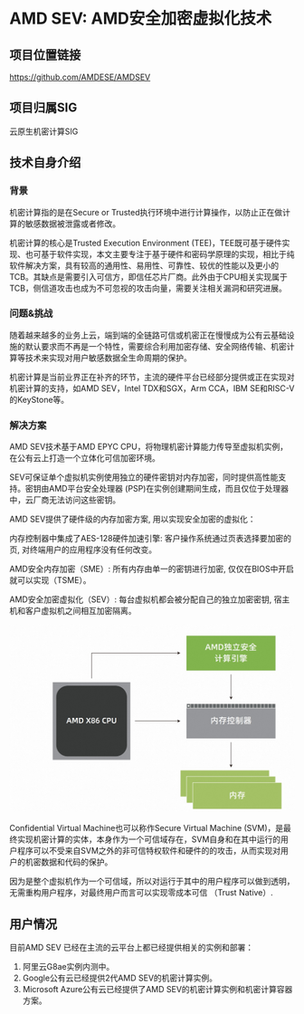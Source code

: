# AMD SEV: AMD安全加密虚拟化技术

## 项目位置链接

https://github.com/AMDESE/AMDSEV

## 项目归属SIG

云原生机密计算SIG

## 技术自身介绍

### 背景

机密计算指的是在Secure or Trusted执行环境中进行计算操作，以防止正在做计算的敏感数据被泄露或者修改。

机密计算的核心是Trusted Execution Environment (TEE)，TEE既可基于硬件实现、也可基于软件实现，本文主要专注于基于硬件和密码学原理的实现，相比于纯软件解决方案，具有较高的通用性、易用性、可靠性、较优的性能以及更小的TCB。其缺点是需要引入可信方，即信任芯片厂商。此外由于CPU相关实现属于TCB，侧信道攻击也成为不可忽视的攻击向量，需要关注相关漏洞和研究进展。

### 问题&挑战

随着越来越多的业务上云，端到端的全链路可信或机密正在慢慢成为公有云基础设施的默认要求而不再是一个特性，需要综合利用加密存储、安全网络传输、机密计算等技术来实现对用户敏感数据全生命周期的保护。

机密计算是当前业界正在补齐的环节，主流的硬件平台已经部分提供或正在实现对机密计算的支持，如AMD SEV，Intel TDX和SGX，Arm CCA，IBM SE和RISC-V的KeyStone等。

### 解决方案

AMD SEV技术基于AMD EPYC CPU，将物理机密计算能力传导至虚拟机实例，在公有云上打造一个立体化可信加密环境。

SEV可保证单个虚拟机实例使用独立的硬件密钥对内存加密，同时提供高性能支持。密钥由AMD平台安全处理器 (PSP)在实例创建期间生成，而且仅位于处理器中，云厂商无法访问这些密钥。

AMD SEV提供了硬件级的内存加密方案, 用以实现安全加密的虚拟化：

内存控制器中集成了AES-128硬件加速引擎: 客户操作系统通过页表选择要加密的页, 对终端用户的应用程序没有任何改变。

AMD安全内存加密（SME）: 所有内存由单一的密钥进行加密, 仅仅在BIOS中开启就可以实现（TSME）。

AMD安全加密虚拟化（SEV）: 每台虚拟机都会被分配自己的独立加密密钥, 宿主机和客户虚拟机之间相互加密隔离。

![image.png](../materials/imgs/amd_sev.png)


Confidential Virtual Machine也可以称作Secure Virtual Machine (SVM)，是最终实现机密计算的实体，本身作为一个可信域存在，SVM自身和在其中运行的用户程序可以不受来自SVM之外的非可信特权软件和硬件的的攻击，从而实现对用户的机密数据和代码的保护。

因为是整个虚拟机作为一个可信域，所以对运行于其中的用户程序可以做到透明，无需重构用户程序，对最终用户而言可以实现零成本可信 （Trust Native）.


## 用户情况

目前AMD SEV 已经在主流的云平台上都已经提供相关的实例和部署：
1. 阿里云G8ae实例内测中。
2. Google公有云已经提供2代AMD SEV的机密计算实例。
3. Microsoft Azure公有云已经提供了AMD SEV的机密计算实例和机密计算容器方案。
